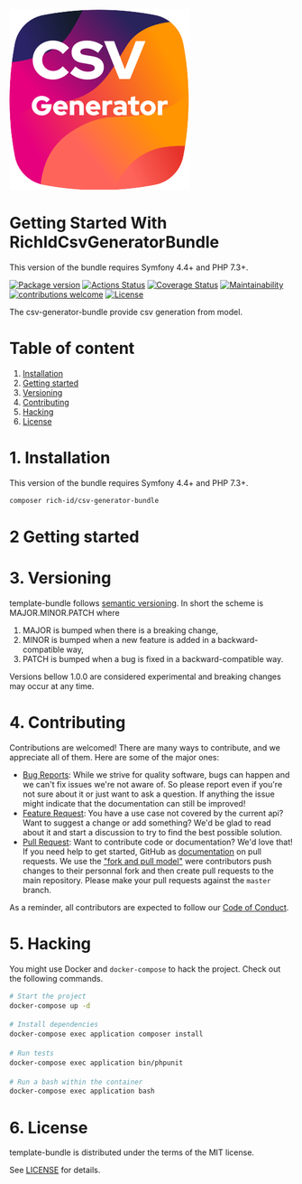 ![Test Image 1](.github/csv-generator-bundle.svg)

Getting Started With RichIdCsvGeneratorBundle
=======================================

This version of the bundle requires Symfony 4.4+ and PHP 7.3+.

[![Package version](https://img.shields.io/packagist/v/rich-id/csv-generator-bundle)](https://packagist.org/packages/rich-id/csv-generator-bundle)
[![Actions Status](https://github.com/rich-id/csv-generator-bundle/workflows/Tests/badge.svg)](https://github.com/t/rich-id/csv-generator-bundle/actions)
[![Coverage Status](https://coveralls.io/repos/github/rich-id/csv-generator-bundle/badge.svg?branch=master)](https://coveralls.io/github/rich-id/csv-generator-bundle?branch=master)
[![Maintainability](https://api.codeclimate.com/v1/badges/d9e628f4e123ec999a57/maintainability)](https://codeclimate.com/github/rich-id/csv-generator-bundle/maintainability)
[![contributions welcome](https://img.shields.io/badge/contributions-welcome-brightgreen.svg?style=flat)](https://github.com/rich-id/csv-generator-bundle/issues)
[![License](https://img.shields.io/badge/license-MIT-blue.svg)](LICENSE.md)

The csv-generator-bundle provide csv generation from model.

# Table of content

1. [Installation](#1-installation)
2. [Getting started](#2-getting-started)
3. [Versioning](#3-versioning)
4. [Contributing](#4-contributing)
5. [Hacking](#5-hacking)
6. [License](#6-license)


# 1. Installation

This version of the bundle requires Symfony 4.4+ and PHP 7.3+.

```bash
composer rich-id/csv-generator-bundle
```

# 2 Getting started

# 3. Versioning

template-bundle follows [semantic versioning](https://semver.org/). In short the scheme is MAJOR.MINOR.PATCH where
1. MAJOR is bumped when there is a breaking change,
2. MINOR is bumped when a new feature is added in a backward-compatible way,
3. PATCH is bumped when a bug is fixed in a backward-compatible way.

Versions bellow 1.0.0 are considered experimental and breaking changes may occur at any time.


# 4. Contributing

Contributions are welcomed! There are many ways to contribute, and we appreciate all of them. Here are some of the major ones:

* [Bug Reports](https://github.com/rich-id/csv-generator-bundle/issues): While we strive for quality software, bugs can happen and we can't fix issues we're not aware of. So please report even if you're not sure about it or just want to ask a question. If anything the issue might indicate that the documentation can still be improved!
* [Feature Request](https://github.com/rich-id/csv-generator-bundle/issues): You have a use case not covered by the current api? Want to suggest a change or add something? We'd be glad to read about it and start a discussion to try to find the best possible solution.
* [Pull Request](https://github.com/rich-id/csv-generator-bundle/merge_requests): Want to contribute code or documentation? We'd love that! If you need help to get started, GitHub as [documentation](https://help.github.com/articles/about-pull-requests/) on pull requests. We use the ["fork and pull model"](https://help.github.com/articles/about-collaborative-development-models/) were contributors push changes to their personnal fork and then create pull requests to the main repository. Please make your pull requests against the `master` branch.

As a reminder, all contributors are expected to follow our [Code of Conduct](CODE_OF_CONDUCT.md).


# 5. Hacking

You might use Docker and `docker-compose` to hack the project. Check out the following commands.

```bash
# Start the project
docker-compose up -d

# Install dependencies
docker-compose exec application composer install

# Run tests
docker-compose exec application bin/phpunit

# Run a bash within the container
docker-compose exec application bash
```


# 6. License

template-bundle is distributed under the terms of the MIT license.

See [LICENSE](LICENSE.md) for details.
